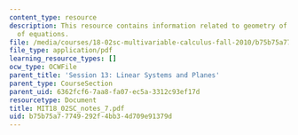 ```yaml
---
content_type: resource
description: This resource contains information related to geometry of linear systems
  of equations.
file: /media/courses/18-02sc-multivariable-calculus-fall-2010/b75b75a77749292f4bb34d709e91379d_MIT18_02SC_notes_7.pdf
file_type: application/pdf
learning_resource_types: []
ocw_type: OCWFile
parent_title: 'Session 13: Linear Systems and Planes'
parent_type: CourseSection
parent_uid: 6362fcf6-7aa8-fa07-ec5a-3312c93ef17d
resourcetype: Document
title: MIT18_02SC_notes_7.pdf
uid: b75b75a7-7749-292f-4bb3-4d709e91379d
---
```

